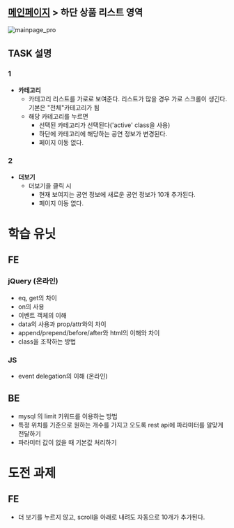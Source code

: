 ## [메인페이지](/task/예약메인페이지.md) > 하단 상품 리스트 영역

![mainpage_pro](https://cloud.githubusercontent.com/assets/26952763/26787320/8794e874-4a44-11e7-87cc-e9956517b4d4.png)

## TASK 설명

### 1
- **카테고리**
	- 카테고리 리스트를 가로로 보여준다. 리스트가 많을 경우 가로 스크롤이 생긴다. 기본은 "전체"카테고리가 됨
	- 해당 카테고리를 누르면
		- 선택된 카테고리가 선택된다('active' class을 사용)
		- 하단에 카테고리에 해당하는 공연 정보가 변경된다.
		- 페이지 이동 없다.

### 2
- **더보기**
	- 더보기을 클릭 시
		- 현재 보여지는 공연 정보에 새로운 공연 정보가 10개 추가된다.
		- 페이지 이동 없다.



# 학습 유닛

## FE

### jQuery (온라인)
- eq, get의 차이
- on의 사용
- 이벤트 객체의 이해
- data의 사용과 prop/attr와의 차이
- append/prepend/before/after와 html의 이해와 차이
- class을 조작하는 방법

### JS
- event delegation의 이해 (온라인)

## BE
- mysql 의 limit 키워드를 이용하는 방법
- 특정 위치를 기준으로 원하는 개수를 가지고 오도록 rest api에 파라미터를 알맞게 전달하기
- 파라미터 값이 없을 때 기본값 처리하기

# 도전 과제

## FE
- 더 보기를 누르지 않고, scroll을 아래로 내려도 자동으로 10개가 추가된다.

